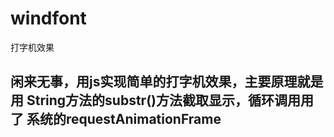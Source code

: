 # windfont
打字机效果
## 闲来无事，用js实现简单的打字机效果，主要原理就是用 String方法的substr()方法截取显示，循环调用用了 系统的requestAnimationFrame
